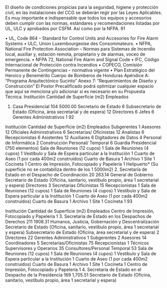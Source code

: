 El diseño de condiciones propicias para la seguridad, higiene y protección civil, en las
instalaciones del CCG se deberán regir por las Leyes Aplicables.
Es muy importante e indispensable que todos los equipos y accesorios deben cumplir con las
normas, estándares y recomendaciones listadas por UL, ULC y aprobados por CSFM. Así como por
la NFPA.
91

• UL, Code 864 – Standard for Control Units and Accesories for Fire Alarm Systems
• ULC, Union Luxembourgeoise des Consommateurs.
• NFPA, National Fire Protection Association – Normas para Sistemas de Incendio local,
auxiliar y, estación remota, propietario y de alarmas, voceo de emergencia.
• NFPA 72, National Fire Alarm and Signal Code
• IFC, Código Internacional de Protección contra Incendios
• COPECO, Comisión Permanente de Contingencias – normativa vigente
• Plan Estratégico del Heroico y Benemérito Cuerpo de Bomberos de Honduras
Apéndice A: “Programa Arquitectónico Sucinto”
Anexo 7: “Requerimientos de Diseño y Construcción”
El Postor Precalificado podrá optimizar cualquier espacio que aquí se menciona y/o adicionar si es
necesario en su Propuesta Técnica.
Institución Cantidad de Superficie (m2)
Empleados
1. Casa Presidencial 104 5000.00
Secretario de Estado 6
Subsecretario de Estado (Oficina, área secretarial y de espera) 12
Directores 6
Jefes 6
Gerentes Administrativos 1
92

Institución Cantidad de Superficie (m2)
Empleados
Subgerentes 1
Asesores 12
Oficiales Administrativos 6
Secretarias/ Oficinistas 12
Analistas 6
Recepcionistas 6
Asistentes 12
Auxiliares 6
Digitadores de Datos 4
Personal de Informática 2
Construcción Personal/ Temporal 6
Guardia Presidencial (750 elementos)
Sala de Reuniones (12 cupos) 1
Sala de Reuniones (4 cupos) 1
Vestíbulo y Sala de Espera particular a la Institución 1
Cuarto de Aseo (1 por cada 400m2 construidos)
Cuarto de Basura 1
Archivo 1
Site 1
Cocineta 1
Centro de Impresión, Fotocopiado y Papelería 1
Helipuerto\* (Su superficie no se contabiliza dentro de los 1
5000m2)
2. Secretaría de Estado en el Despacho de Coordinación 20 263.14
General de Gobierno
Secretario de Estado (Oficina, sanitario, vestíbulo propio, área 1
secretarial y espera)
Directores 3
Secretarias Oficinistas 15
Recepcionistas 1
Sala de Reuniones (12 cupos) 1
Sala de Reuniones (4 cupos) 1
Vestíbulo y Sala de Espera particular a la Institución 1
Cuarto de Aseo (1 por cada 400m2 construidos)
Cuarto de Basura 1
Archivo 1
Site 1
Cocineta 1
93

Institución Cantidad de Superficie (m2)
Empleados
Centro de Impresión, Fotocopiado y Papelería 1
3. Secretaria de Estado en los Despachos de Derechos 211 1908.31
Humanos, Justicia, Gobernación y Descentralización
Secretario de Estado (Oficina, sanitario, vestíbulo propio, área 1
secretarial y espera)
Subsecretario de Estado (Oficina, área secretarial y de espera) 2
Directores 22
Gerentes Administrativos 1
Subgerentes 2
Asesores 14
Coordinadores 5
Secretarias/Oficinistas 75
Recepcionistas 1
Técnicos Supervisores y Operarios 35
Consultores/Personal Temporal 53
Sala de Reuniones (12 cupos) 1
Sala de Reuniones (4 cupos) 1
Vestíbulo y Sala de Espera particular a la Institución 1
Cuarto de Aseo (1 por cada 400m2 construidos)
Cuarto de Basura 1
Archivo 1
Site 1
Cocineta 1
Centro de Impresión, Fotocopiado y Papelería 1
4. Secretaría de Estado en el Despacho de la Presidencia 169 1,705.51
Secretario de Estado (Oficina, sanitario, vestíbulo propio, área 1
secretarial y espera)
